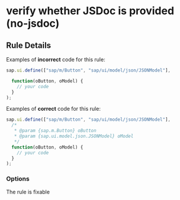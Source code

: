 # verify whether JSDoc is provided (no-jsdoc)

## Rule Details

Examples of **incorrect** code for this rule:

```js
sap.ui.define(["sap/m/Button", "sap/ui/model/json/JSONModel"],

  function(oButton, oModel) {
    // your code
  }
);
```

Examples of **correct** code for this rule:

```js
sap.ui.define(["sap/m/Button", "sap/ui/model/json/JSONModel"],
  /*
   * @param {sap.m.Button} oButton
   * @param {sap.ui.model.json.JSONModel} oModel
   */
  function(oButton, oModel) {
    // your code
  }
);
```

### Options

The rule is fixable
